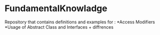 # FundamentalKnowladge
Repository that contains definitions and examples for : 
*Access Modifiers
*Usage of Abstract Class and Interfaces + diffrences
